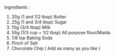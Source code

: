 Ingrediants :

1. 20g (1 and 1/2 tbsp) Butter
2. 25g (1 and 3/4 tbsp) Sugar
3. 10g (3/4 tbsp) Milk
4. 55g (1/3 cup + 1/2 tbsp) All purpose flour/Maida
5. 1/8 tsp Baking Soda
6. Pinch of Salt
7. Chocolate Chip ( Add as many as you like ) 
